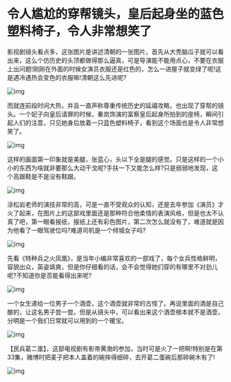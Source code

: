 

# 令人尴尬的穿帮镜头，皇后起身坐的蓝色塑料椅子，令人非常想笑了

影视剧镜头看点多，这张图片是讲述清朝的一张图片，首先从大秃脑瓜子就可以看出来，这么个仿历史的头顶都做得那么逼真，可是导演能不能用点心，不要在衣服上出问题!刚刚在外面的时候女演员衣服还是红色的，怎么一进屋子就变绿了呢!这是遇冷遇热会变色的衣服嘛!清朝这么先进呢?

![img](穿帮镜头.assets/0.jpg)

而就连前段时间大热，并且一直声称尊重传统历史的延禧攻略，也出现了穿帮的镜头。一个妃子向皇后请罪的时候，秦岚饰演的富察皇后起身所拍到的座椅，瞬间引起人们的注意，只见她身后放着一只蓝色塑料椅子，看到这个场面也是令人非常想笑了。

![img](穿帮镜头.assets/0-16455759335542.jpg)

这样的画面第一印象就是美腿，张蓝心，头以下全是腿的感觉。只是这样的一个小小的东西为啥就非要那么大动干戈呢?手扶一下又能怎么样?只是弱弱地发现，这个高跟鞋是不是没有鞋跟。

![img](穿帮镜头.assets/0-16455759353384.jpg)

涂松岩老师的演技非常的高，可是一直不受观众的认知，还是去年参加《演员》才火了起来，在图片上的这部戏里面还是那种符合他柔情的表演风格，但是也太不认真了吧，第一眼看报纸，报纸上还有彩色图片，第二次怎么就没有了，难道就是因为他看了一眼驾驶位吗?难道司机是一个倾城女子吗?

![img](穿帮镜头.assets/0-16455759368666.jpg)

先看《特种兵之火凤凰》，是当年小编非常喜欢的一部戏了，每个女兵性格鲜明，容貌出众，英姿飒爽，但是你仔细看的话，会不会觉得她们穿的有哪里不对劲儿呢?不知道你是否能看得出来呢?

![img](穿帮镜头.assets/0-16455759427638.jpg)

一个女生递给一位男子一个酒壶，这个酒壶就非常的古怪了。再说里面的酒是自己酿的，让这名男子尝一尝。但是从镜头中，可以看出来这个酒壶根本就不是酒壶，分明是一个我们日常就可以用到的一个暖宝。

![img](穿帮镜头.assets/0-164557594807412.jpg)

【民兵葛二蛋】，这部电视剧有影帝黄渤的参加，当时可是火了一把啊!特别是在第33集，赌博时把麦子把本人盖着的碗摔得细碎，去开葛二蛋碗后那碎碗木有了!

![img](穿帮镜头.assets/0-164557596599414.jpg)

